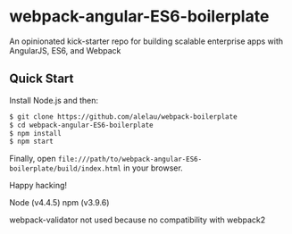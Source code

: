 # webpack-angular-ES6-boilerplate

An opinionated kick-starter repo for building scalable enterprise apps with AngularJS, ES6, and Webpack

## Quick Start

Install Node.js and then:

```sh
$ git clone https://github.com/alelau/webpack-boilerplate
$ cd webpack-angular-ES6-boilerplate
$ npm install
$ npm start
```

Finally, open `file:///path/to/webpack-angular-ES6-boilerplate/build/index.html` in your browser.

Happy hacking!

Node (v4.4.5)
npm (v3.9.6)

webpack-validator not used because no compatibility with webpack2